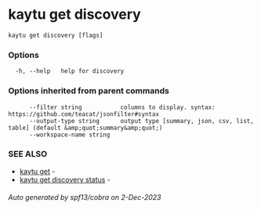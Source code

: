 # kaytu get discovery



```
kaytu get discovery [flags]
```

### Options

```
  -h, --help   help for discovery
```

### Options inherited from parent commands

```
      --filter string           columns to display. syntax: https://github.com/teacat/jsonfilter#syntax
      --output-type string      output type [summary, json, csv, list, table] (default &amp;quot;summary&amp;quot;)
      --workspace-name string   
```

### SEE ALSO

* [kaytu get](kaytu_get)	 - 
* [kaytu get discovery status](kaytu_get_discovery_status)	 - 

###### Auto generated by spf13/cobra on 2-Dec-2023
